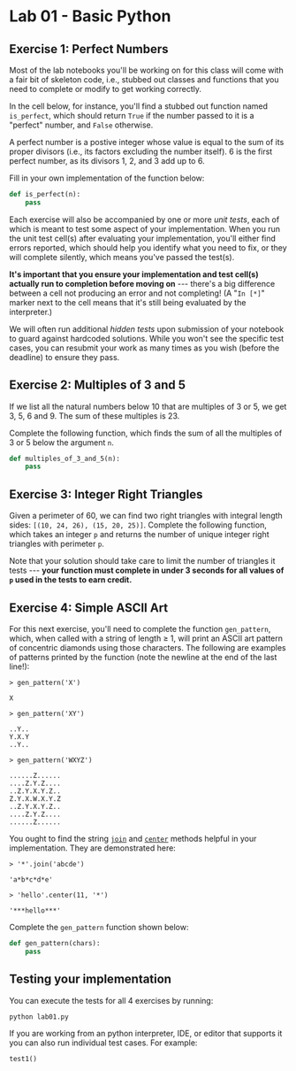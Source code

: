 # Lab 01 - Basic Python

## Exercise 1: Perfect Numbers

Most of the lab notebooks you'll be working on for this class will come with a fair bit of skeleton code, i.e., stubbed out classes and functions that you need to complete or modify to get working correctly.

In the cell below, for instance, you'll find a stubbed out function named `is_perfect`, which should return `True` if the number passed to it is a "perfect" number, and `False` otherwise.

A perfect number is a postive integer whose value is equal to the sum of its proper divisors (i.e., its factors excluding the number itself). 6 is the first perfect number, as its divisors 1, 2, and 3 add up to 6.

Fill in your own implementation of the function below:

```python
def is_perfect(n):
    pass
```

Each exercise will also be accompanied by one or more *unit tests*, each of which is meant to test some aspect of your implementation. When you run the unit test cell(s) after evaluating your implementation, you'll either find errors reported, which should help you identify what you need to fix, or they will complete silently, which means you've passed the test(s).

**It's important that you ensure your implementation and test cell(s) actually run to completion before moving on** --- there's a big difference between a cell not producing an error and not completing! (A "`In [*]`" marker next to the cell means that it's still being evaluated by the interpreter.)

We will often run additional *hidden tests* upon submission of your notebook to guard against hardcoded solutions.  While you won't see the specific test cases, you can resubmit your work as many times as you wish (before the deadline) to ensure they pass.

## Exercise 2: Multiples of 3 and 5

If we list all the natural numbers below 10 that are multiples of 3 or 5, we get 3, 5, 6 and 9. The sum of these multiples is 23.

Complete the following function, which finds the sum of all the multiples of 3 or 5 below the argument `n`.

```python
def multiples_of_3_and_5(n):
    pass
```

## Exercise 3: Integer Right Triangles

Given a perimeter of 60, we can find two right triangles with integral length sides: `[(10, 24, 26), (15, 20, 25)]`. Complete the following function, which takes an integer `p` and returns the number of unique integer right triangles with perimeter `p`.

Note that your solution should take care to limit the number of triangles it tests --- **your function must complete in under 3 seconds for all values of `p` used in the tests to earn credit.**




## Exercise 4: Simple ASCII Art

For this next exercise, you'll need to complete the function `gen_pattern`, which, when called with a string of length $\ge$ 1, will print an ASCII art pattern of concentric diamonds using those characters. The following are examples of patterns printed by the function (note the newline at the end of the last line!):

    > gen_pattern('X')

    X

    > gen_pattern('XY')

    ..Y..
    Y.X.Y
    ..Y..

    > gen_pattern('WXYZ')

    ......Z......
    ....Z.Y.Z....
    ..Z.Y.X.Y.Z..
    Z.Y.X.W.X.Y.Z
    ..Z.Y.X.Y.Z..
    ....Z.Y.Z....
    ......Z......

You ought to find the string [`join`](https://docs.python.org/3.6/library/stdtypes.html#str.join) and [`center`](https://docs.python.org/3.6/library/stdtypes.html#str.center) methods helpful in your implementation. They are demonstrated here:

    > '*'.join('abcde')

    'a*b*c*d*e'

    > 'hello'.center(11, '*')

    '***hello***'

Complete the `gen_pattern` function shown below:

```python
def gen_pattern(chars):
    pass
```

## Testing your implementation

You can execute the tests for all 4 exercises by running:

```python
python lab01.py
```

If you are working from an python interpreter, IDE, or editor that supports it you can also run individual test cases. For example:

```
test1()
```
